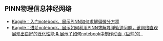 ## PINN物理信息神经网络
- [Kaggle：入门notebook，展示PINN如何求解偏微分方程](https://www.kaggle.com/code/newtonbaba12345/physics-informed-neural-networks-pinns)
- [Kaggle：进阶notebook，展示如何利用PINN求解导弹轨迹问题，该网络直观展现出良好的泛化性能 **&** 展示了如何notebook中制作动画（巨帅的）](https://www.kaggle.com/code/newtonbaba12345/physics-informed-neural-networks-pinns)
